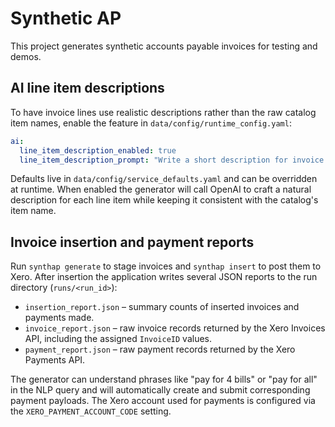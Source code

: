 # Synthetic AP

This project generates synthetic accounts payable invoices for testing and demos.

## AI line item descriptions

To have invoice lines use realistic descriptions rather than the raw catalog item
names, enable the feature in `data/config/runtime_config.yaml`:


```yaml
ai:
  line_item_description_enabled: true
  line_item_description_prompt: "Write a short description for invoice line item '{item_name}'."
```

Defaults live in `data/config/service_defaults.yaml` and can be overridden at
runtime. When enabled the generator will call OpenAI to craft a natural
description for each line item while keeping it consistent with the catalog's
item name.

## Invoice insertion and payment reports

Run `synthap generate` to stage invoices and `synthap insert` to post them to
Xero. After insertion the application writes several JSON reports to the run
directory (`runs/<run_id>`):

- `insertion_report.json` – summary counts of inserted invoices and payments
  made.
- `invoice_report.json` – raw invoice records returned by the Xero Invoices
  API, including the assigned `InvoiceID` values.
- `payment_report.json` – raw payment records returned by the Xero Payments
  API.

The generator can understand phrases like "pay for 4 bills" or "pay for all"
in the NLP query and will automatically create and submit corresponding payment
payloads. The Xero account used for payments is configured via the
`XERO_PAYMENT_ACCOUNT_CODE` setting.

